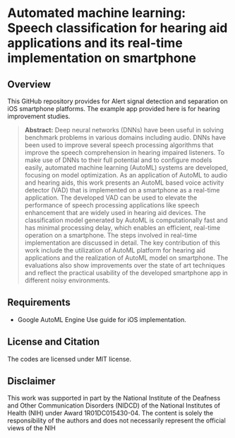 # Automated machine learning: Speech classification for hearing aid applications and its real-time implementation on smartphone


## Overview
This GitHub repository provides for Alert signal detection and separation on iOS smartphone platforms. The example app provided here is for hearing improvement studies. 

> **Abstract:** Deep neural networks (DNNs) have been useful in solving benchmark problems in various domains including audio. DNNs have been used to improve several speech processing algorithms that improve the speech comprehension in hearing impaired listeners. To make use of DNNs to their full potential and to configure models easily, automated machine learning (AutoML) systems are developed, focusing on model optimization. As an application of AutoML to audio and hearing aids, this work presents an AutoML based voice activity detector (VAD) that is implemented on a smartphone as a real-time application. The developed VAD can be used to elevate the performance of speech processing applications like speech enhancement that are widely used in hearing aid devices. The classification model generated by AutoML is computationally fast and has minimal processing delay, which enables an efficient, real-time operation on a smartphone. The steps involved in real-time implementation are discussed in detail. The key contribution of this work include the utilization of AutoML platform for hearing aid applications and the realization of AutoML model on smartphone. The evaluations also show improvements over the state of art techniques and reflect the practical usability of the developed smartphone app in different noisy environments.



## Requirements 
- Google AutoML Engine
Use guide for iOS implementation. 
## License and Citation
The codes are licensed under MIT license.


## Disclaimer
This work was supported in part by the National Institute of the Deafness and Other Communication Disorders (NIDCD) of the National Institutes of Health (NIH) under Award 1R01DC015430-04. The content is solely the responsibility of the authors and does not necessarily represent the official views of the NIH
